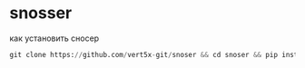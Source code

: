 # snosser
как установить сносер 
```python
git clone https://github.com/vert5x-git/snoser && cd snoser && pip install requirements.txt && python3 snoser.py
```